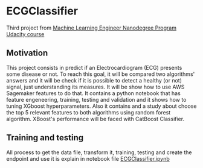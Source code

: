 # ECGClassifier

Third project from [Machine Learning Engineer Nanodegree Program Udacity course](https://www.udacity.com/course/machine-learning-engineer-nanodegree--nd009t)

## Motivation

This project consists in predict if an Electrocardiogram (ECG) presents some disease or not. To reach this goal, it will be compared two algorithms' answers and it will be check if it is possible to detect a healthy (or not) signal, just understanding its measures.
It will be show how to use AWS Sagemaker features to do that.
It contains a python notebook that has feature engeneering, training, testing and validation and it shows how to tuning XGboost hyperparameters. Also it contains and a study about choose the top 5 relevant features to both algorithms using random forest algorithm.
XBoost's performance will be faced with CatBoost Classifier.

## Training and testing

All process to get the data file, transform it, training, testing and create the endpoint and use it is explain in notebook file [ECGClassifier.ipynb](./ECGClassifier.ipynb)
